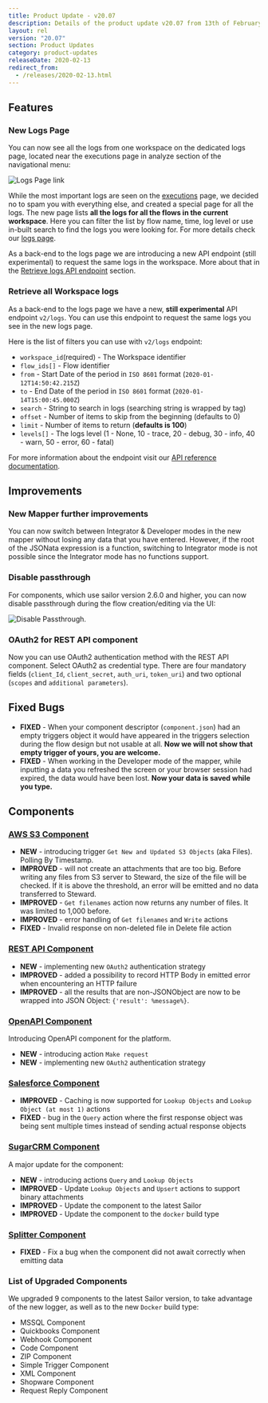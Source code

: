 ```yaml
---
title: Product Update - v20.07
description: Details of the product update v20.07 from 13th of February 2020.
layout: rel
version: "20.07"
section: Product Updates
category: product-updates
releaseDate: 2020-02-13
redirect_from:
  - /releases/2020-02-13.html
---
```


## Features

### New Logs Page

You can now see all the logs from one workspace on the dedicated logs page,
located near the executions page in analyze section of the navigational menu:

![Logs Page link](/assets/img/RN/20.07/logs-page.png)

While the most important logs are seen on the [executions](/getting-started/executions)
page, we decided no to spam you with everything else, and created a special page
for all the logs. The new page lists **all the logs for all the flows in the current workspace**.
Here you can filter the list by flow name, time, log level or use in-built
search to find the logs you were looking for. For more details check our
[logs page](/getting-started/logs-page).

As a back-end to the logs page we are introducing a new API endpoint (still experimental)
to request the same logs in the workspace. More about that in the
[Retrieve logs API endpoint](#retrieve-all-workspace-logs) section.

### Retrieve all Workspace logs

As a back-end to the logs page we have a new, **still experimental** API endpoint `v2/logs`.
You can use this endpoint to request the same logs you see in the new logs page.

Here is the list of filters you can use with `v2/logs` endpoint:

*   `workspace_id`(required) -	The Workspace identifier
*   `flow_ids[]` - Flow identifier
*   `from` - Start Date of the period in `ISO 8601` format (`2020-01-12T14:50:42.215Z`)
*   `to` - End Date of the period in `ISO 8601` format (`2020-01-14T15:00:45.000Z`)
*   `search` - String to search in logs (searching string is wrapped by tag)
*   `offset` - Number of items to skip from the beginning (defaults to 0)
*   `limit`	- Number of items to return (**defaults is 100**)
*   `levels[]` - The logs level (1 - None, 10 - trace, 20 - debug, 30 - info, 40 - warn, 50 - error, 60 - fatal)

For more information about the endpoint visit our [API reference documentation]({{site.data.tenant.apiBaseUri}}docs/v2/#retrieve-all-workspace-logs).

## Improvements

### New Mapper further improvements

You can now switch between Integrator & Developer modes in the new mapper without
losing any data that you have entered. However, if the root of the JSONata
expression is a function, switching to Integrator mode is not possible since the
Integrator mode has no functions support.

### Disable passthrough

For components, which use sailor version 2.6.0 and higher, you can now disable
passthrough during the flow creation/editing via the UI:

![Disable Passthrough](/assets/img/RN/20.07/disable-passthrough.png).

### OAuth2 for REST API component

Now you can use OAuth2 authentication method with the REST API component. Select
OAuth2 as credential type. There are four mandatory fields (`client_Id`,
`client_secret`, `auth_uri`, `token_uri`) and two optional (`scopes` and `additional parameters`).

## Fixed Bugs

*   **FIXED** - When your component descriptor (`component.json`) had an empty triggers object it would have appeared in the triggers selection during the flow design but not usable at all. **Now we will not show that empty trigger of yours, you are welcome.**
*   **FIXED** - When working in the Developer mode of the mapper, while inputting a data you refreshed the screen or your browser session had expired, the data would have been lost. **Now your data is saved while you type.**

## Components

### [AWS S3 Component](/components/aws-s3/)

*   **NEW** - introducing trigger `Get New and Updated S3 Objects` (aka Files). Polling By Timestamp.
*   **IMPROVED** - will not create an attachments that are too big. Before writing any files from S3 server to Steward, the size of the file will be checked. If it is above the threshold, an error will be emitted and no data transferred to Steward.
*   **IMPROVED** - `Get filenames` action now returns any number of files. It was limited to 1,000 before.
*   **IMPROVED** - error handling of `Get filenames` and `Write` actions
*   **FIXED** - Invalid response on non-deleted file in Delete file action

### [REST API Component](/components/rest-api)

*   **NEW** - implementing new `OAuth2` authentication strategy
*   **IMPROVED** - added a possibility to record HTTP Body in emitted error when encountering an HTTP failure
*   **IMPROVED** - all the results that are non-JSONObject are now to be wrapped into JSON Object: `{'result': %message%}`.

### [OpenAPI Component](/components/open-api/)

Introducing OpenAPI component for the platform.

*   **NEW** - introducing action `Make request`
*   **NEW** - implementing new `OAuth2` authentication strategy

### [Salesforce Component](/components/salesforce/)

*   **IMPROVED** -  Caching is now supported for `Lookup Objects` and `Lookup Object (at most 1)` actions
*   **FIXED** - bug in the `Query` action where the first response object was being sent multiple times instead of sending actual response objects

### [SugarCRM Component](/components/sugarcrm/)

A major update for the component:
*   **NEW** - introducing actions `Query` and `Lookup Objects`
*   **IMPROVED** - Update `Lookup Objects` and `Upsert` actions to support binary attachments
*   **IMPROVED** - Update the component to the latest Sailor
*   **IMPROVED** - Update the component to the `docker` build type

### [Splitter Component](/components/splitter)

*   **FIXED** - Fix a bug when the component did not await correctly when emitting data

### List of Upgraded Components

We upgraded 9 components to the latest Sailor version, to take advantage of the
new logger, as well as to the new `Docker` build type:

*   MSSQL Component
*   Quickbooks Component
*   Webhook Component
*   Code Component
*   ZIP Component
*   Simple Trigger Component
*   XML Component
*   Shopware Component
*   Request Reply Component
